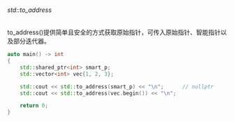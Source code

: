 ###### std::to_address

to_address()提供简单且安全的方式获取原始指针，可传入原始指针、智能指针以及部分迭代器。

```cpp
auto main() -> int
{
    std::shared_ptr<int> smart_p;
    std::vector<int> vec{1, 2, 3};

    std::cout << std::to_address(smart_p) << "\n";      // nullptr
    std::cout << std::to_address(vec.begin()) << "\n";

    return 0;
}
```

